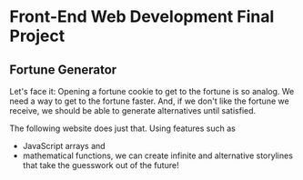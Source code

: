 # Front-End Web Development Final Project
## Fortune Generator

Let's face it: Opening a fortune cookie to get to the fortune is so analog.
We need a way to get to the fortune faster. And, if we don't like the fortune
we receive, we should be able to generate alternatives until satisfied.

The following website does just that.
Using features such as 
- JavaScript arrays and 
- mathematical functions, 
we can create infinite and alternative storylines that take the guesswork out
of the future!
 